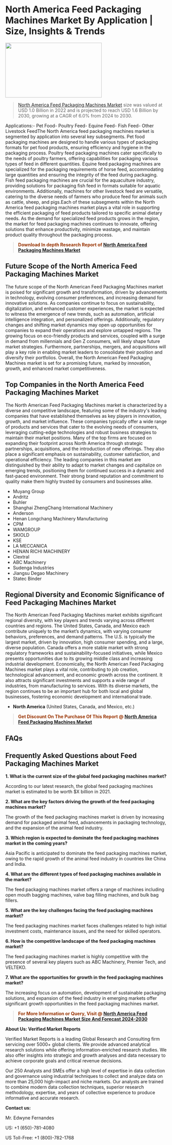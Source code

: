 <p><h1>North America Feed Packaging Machines Market By Application | Size, Insights & Trends</h1><p><img class="aligncenter size-medium wp-image-105565" src="https://ffe5etoiles.com/wp-content/uploads/2025/01/MST7-300x171.png" alt="" width="300" height="171" /></p><blockquote><p><a href="https://www.verifiedmarketreports.com/download-sample/?rid=577786&utm_source=Github-NA&utm_medium=358" target="_blank">North America Feed Packaging Machines Market</a> size was valued at USD 1.0 Billion in 2022 and is projected to reach USD 1.6 Billion by 2030, growing at a CAGR of 6.0% from 2024 to 2030.</p></blockquote>Applications:- Pet Food- Poultry Feed- Equine Feed- Fish Feed- Other Livestock FeedThe North America feed packaging machines market is segmented by application into several key subsegments. Pet food packaging machines are designed to handle various types of packaging formats for pet food products, ensuring efficiency and hygiene in the packaging process. Poultry feed packaging machines cater specifically to the needs of poultry farmers, offering capabilities for packaging various types of feed in different quantities. Equine feed packaging machines are specialized for the packaging requirements of horse feed, accommodating large quantities and ensuring the integrity of the feed during packaging. Fish feed packaging machines are crucial for the aquaculture industry, providing solutions for packaging fish feed in formats suitable for aquatic environments. Additionally, machines for other livestock feed are versatile, catering to the diverse needs of farmers who produce feed for animals such as cattle, sheep, and pigs.Each of these subsegments within the North America feed packaging machines market plays a vital role in supporting the efficient packaging of feed products tailored to specific animal dietary needs. As the demand for specialized feed products grows in the region, the market for feed packaging machines continues to innovate, offering solutions that enhance productivity, minimize wastage, and maintain product quality throughout the packaging process.</p><blockquote><p><span style="color: #993300;"><strong>Download In depth Research Report of <a href="https://www.verifiedmarketreports.com/download-sample/?rid=577786&utm_source=Github-NA&utm_medium=358">North America Feed Packaging Machines Market</a></strong></span></p></blockquote><h2>Future Scope of the North America Feed Packaging Machines Market</h2><p>The future scope of the North American Feed Packaging Machines market is poised for significant growth and transformation, driven by advancements in technology, evolving consumer preferences, and increasing demand for innovative solutions. As companies continue to focus on sustainability, digitalization, and enhanced customer experiences, the market is expected to witness the emergence of new trends, such as automation, artificial intelligence integration, and personalized offerings. Additionally, regulatory changes and shifting market dynamics may open up opportunities for companies to expand their operations and explore untapped regions. The growing focus on eco-friendly products and services, coupled with a surge in demand from millennials and Gen Z consumers, will likely shape future market strategies. Furthermore, partnerships, mergers, and acquisitions will play a key role in enabling market leaders to consolidate their position and diversify their portfolios. Overall, the North American Feed Packaging Machines market is set for a promising future, marked by innovation, growth, and enhanced market competitiveness.</p><h2>Top Companies in the North America Feed Packaging Machines Market</h2><p>The North American Feed Packaging Machines market is characterized by a diverse and competitive landscape, featuring some of the industry's leading companies that have established themselves as key players in innovation, growth, and market influence. These companies typically offer a wide range of products and services that cater to the evolving needs of consumers, leveraging cutting-edge technologies and robust business strategies to maintain their market positions. Many of the top firms are focused on expanding their footprint across North America through strategic partnerships, acquisitions, and the introduction of new offerings. They also place a significant emphasis on sustainability, customer satisfaction, and operational efficiency. The leading companies in this market are distinguished by their ability to adapt to market changes and capitalize on emerging trends, positioning them for continued success in a dynamic and fast-paced environment. Their strong brand reputation and commitment to quality make them highly trusted by consumers and businesses alike.</p><p><ul><li>Muyang Group </li><li> Andritz </li><li> Buhler </li><li> Shanghai ZhengChang International Machinery </li><li> Anderson </li><li> Henan Longchang Machinery Manufacturing </li><li> CPM </li><li> WAMGROUP </li><li> SKIOLD </li><li> KSE </li><li> LA MECCANICA </li><li> HENAN RICHI MACHINERY </li><li> Clextral </li><li> ABC Machinery </li><li> Sudenga Industries </li><li> Jiangsu Degao Machinery </li><li> Statec Binder</li></ul></p><h2>Regional Diversity and Economic Significance of Feed Packaging Machines Market</h2><p>The North American Feed Packaging Machines market exhibits significant regional diversity, with key players and trends varying across different countries and regions. The United States, Canada, and Mexico each contribute uniquely to the market’s dynamics, with varying consumer behaviors, preferences, and demand patterns. The U.S. is typically the largest market, driven by innovation, high consumer spending, and a large, diverse population. Canada offers a more stable market with strong regulatory frameworks and sustainability-focused initiatives, while Mexico presents opportunities due to its growing middle class and increasing industrial development. Economically, the North American Feed Packaging Machines market plays a vital role, contributing to job creation, technological advancement, and economic growth across the continent. It also attracts significant investments and supports a wide range of industries, from manufacturing to services. With its diverse markets, the region continues to be an important hub for both local and global businesses, fostering economic development and international trade.</p><ul> <li><strong>North America</strong> (United States, Canada, and Mexico, etc.)</li></ul><blockquote><p><span style="color: #993300;"><strong>Get Discount On The Purchase Of This Report @ <a href="https://www.verifiedmarketreports.com/ask-for-discount/?rid=577786&utm_source=Github-NA&utm_medium=358">North America Feed Packaging Machines Market</a></strong></span></p></blockquote><h2>FAQs</h2><p><h2>Frequently Asked Questions about Feed Packaging Machines Market</h2><p><strong>1. What is the current size of the global feed packaging machines market?</div><div></strong></p><p>According to our latest research, the global feed packaging machines market is estimated to be worth $X billion in 2021.</p><p><strong>2. What are the key factors driving the growth of the feed packaging machines market?</div><div></strong></p><p>The growth of the feed packaging machines market is driven by increasing demand for packaged animal feed, advancements in packaging technology, and the expansion of the animal feed industry.</p><p><strong>3. Which region is expected to dominate the feed packaging machines market in the coming years?</div><div></strong></p><p>Asia Pacific is anticipated to dominate the feed packaging machines market, owing to the rapid growth of the animal feed industry in countries like China and India.</p><p><strong>4. What are the different types of feed packaging machines available in the market?</div><div></strong></p><p>The feed packaging machines market offers a range of machines including open mouth bagging machines, valve bag filling machines, and bulk bag fillers.</p><p><strong>5. What are the key challenges facing the feed packaging machines market?</div><div></strong></p><p>The feed packaging machines market faces challenges related to high initial investment costs, maintenance issues, and the need for skilled operators.</p><p><strong>6. How is the competitive landscape of the feed packaging machines market?</div><div></strong></p><p>The feed packaging machines market is highly competitive with the presence of several key players such as ABC Machinery, Premier Tech, and VELTEKO.</p><p><strong>7. What are the opportunities for growth in the feed packaging machines market?</div><div></strong></p><p>The increasing focus on automation, development of sustainable packaging solutions, and expansion of the feed industry in emerging markets offer significant growth opportunities in the feed packaging machines market.</p></body></html></p><blockquote><p><span style="color: #993300;"><strong>For More Information or Query, Visit @ <a href="https://www.verifiedmarketreports.com/product/feed-packaging-machines-market/">North America Feed Packaging Machines Market Size And Forecast 2024-2030</a></strong></span></p></blockquote><p><strong>About Us: Verified Market Reports</strong></p><p>Verified Market Reports is a leading Global Research and Consulting firm servicing over 5000+ global clients. We provide advanced analytical research solutions while offering information-enriched research studies. We also offer insights into strategic and growth analyses and data necessary to achieve corporate goals and critical revenue decisions.</p><p>Our 250 Analysts and SMEs offer a high level of expertise in data collection and governance using industrial techniques to collect and analyze data on more than 25,000 high-impact and niche markets. Our analysts are trained to combine modern data collection techniques, superior research methodology, expertise, and years of collective experience to produce informative and accurate research.</p><p><strong>Contact us:</strong></p><p>Mr. Edwyne Fernandes</p><p>US: +1 (650)-781-4080</p><p>US Toll-Free: +1 (800)-782-1768</p>

